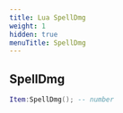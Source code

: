 ```yaml
---
title: Lua SpellDmg
weight: 1
hidden: true
menuTitle: SpellDmg
---
```

## SpellDmg
```lua
Item:SpellDmg(); -- number
```